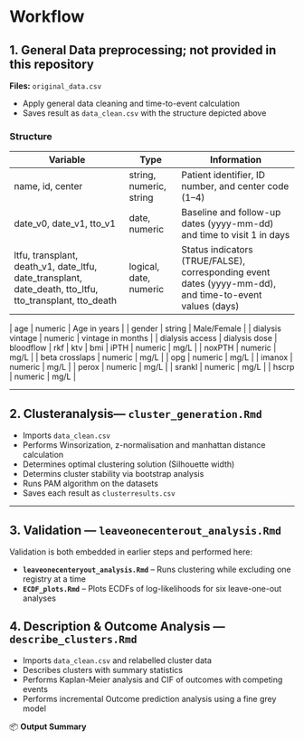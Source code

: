 # Workflow

## 1. General Data preprocessing; not provided in this repository
**Files:** `original_data.csv`
- Apply general data cleaning and time-to-event calculation
- Saves result as `data_clean.csv` with the structure depicted above

### Structure
| Variable | Type | Information |
|-----------|------|-------------|
| name, id, center | string, numeric, string | Patient identifier, ID number, and center code (1–4) |
| date_v0, date_v1, tto_v1 | date, numeric | Baseline and follow-up dates (yyyy-mm-dd) and time to visit 1 in days |
| ltfu, transplant, death_v1, date_ltfu, date_transplant, date_death, tto_ltfu, tto_transplant, tto_death | logical, date, numeric | Status indicators (TRUE/FALSE), corresponding event dates (yyyy-mm-dd), and time-to-event values (days) |


| age | numeric | Age in years |
| gender | string | Male/Female |
| dialysis vintage  | numeric | vintage in months |
| dialysis access
| dialysis dose 
| bloodflow
| rkf
| ktv
| bmi
| iPTH | numeric | mg/L |
| noxPTH | numeric | mg/L |
| beta crosslaps | numeric | mg/L |
| opg | numeric | mg/L |
| imanox | numeric | mg/L |
| perox | numeric | mg/L |
| srankl | numeric | mg/L |
| hscrp | numeric | mg/L |
                     
---

## 2. Clusteranalysis— `cluster_generation.Rmd`
- Imports `data_clean.csv`
- Performs Winsorization, z-normalisation and manhattan distance calculation
- Determines optimal clustering solution (Silhouette width)
- Determins cluster stability via bootstrap analysis
- Runs PAM algorithm on the datasets  
- Saves each result as `clusterresults.csv`

---
## 3. Validation — `leaveonecenterout_analysis.Rmd`
Validation is both embedded in earlier steps and performed here:
- **`leaveonecenteryout_analysis.Rmd`** – Runs clustering while excluding one registry at a time  
- **`ECDF_plots.Rmd`** – Plots ECDFs of log-likelihoods for six leave-one-out analyses


## 4. Description & Outcome Analysis — `describe_clusters.Rmd`
- Imports `data_clean.csv` and relabelled cluster data  
- Describes clusters with summary statistics  
- Performs Kaplan-Meier analysis and CIF of outcomes with competing events
- Performs incremental Outcome prediction analysis using a fine grey model


📦 **Output Summary**
